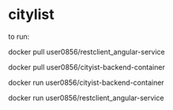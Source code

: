 # citylist

to run:

docker pull user0856/restclient_angular-service

docker pull user0856/cityist-backend-container

docker run user0856/cityist-backend-container

docker run user0856/restclient_angular-service

